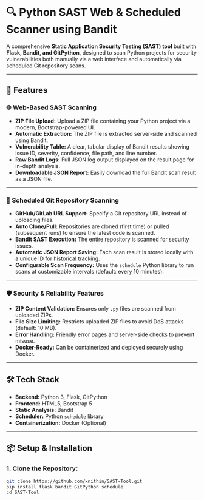 # 🔍 Python SAST Web & Scheduled Scanner using Bandit

A comprehensive **Static Application Security Testing (SAST) tool** built with **Flask, Bandit, and GitPython**, designed to scan Python projects for security vulnerabilities both manually via a web interface and automatically via scheduled Git repository scans.

---

## 🚀 Features

### 🌐 Web-Based SAST Scanning
- **ZIP File Upload:** Upload a ZIP file containing your Python project via a modern, Bootstrap-powered UI.
- **Automatic Extraction:** The ZIP file is extracted server-side and scanned using Bandit.
- **Vulnerability Table:** A clear, tabular display of Bandit results showing issue ID, severity, confidence, file path, and line number.
- **Raw Bandit Logs:** Full JSON log output displayed on the result page for in-depth analysis.
- **Downloadable JSON Report:** Easily download the full Bandit scan result as a JSON file.

---

### 🔁 Scheduled Git Repository Scanning
- **GitHub/GitLab URL Support:** Specify a Git repository URL instead of uploading files.
- **Auto Clone/Pull:** Repositories are cloned (first time) or pulled (subsequent runs) to ensure the latest code is scanned.
- **Bandit SAST Execution:** The entire repository is scanned for security issues.
- **Automatic JSON Report Saving:** Each scan result is stored locally with a unique ID for historical tracking.
- **Configurable Scan Frequency:** Uses the `schedule` Python library to run scans at customizable intervals (default: every 10 minutes).

---

### 🛡️ Security & Reliability Features
- **ZIP Content Validation:** Ensures only `.py` files are scanned from uploaded ZIPs.
- **File Size Limiting:** Restricts uploaded ZIP files to avoid DoS attacks (default: 10 MB).
- **Error Handling:** Friendly error pages and server-side checks to prevent misuse.
- **Docker-Ready:** Can be containerized and deployed securely using Docker.

---

## 🛠️ Tech Stack

- **Backend:** Python 3, Flask, GitPython
- **Frontend:** HTML5, Bootstrap 5
- **Static Analysis:** Bandit
- **Scheduler:** Python `schedule` library
- **Containerization:** Docker (Optional)

---

## 📦 Setup & Installation

### 1. Clone the Repository:
```bash
git clone https://github.com/knithin/SAST-Tool.git
pip install flask bandit GitPython schedule
cd SAST-Tool

